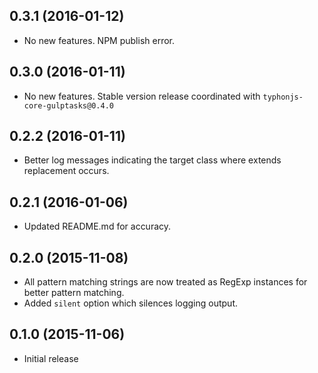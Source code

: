 ## 0.3.1 (2016-01-12)
- No new features. NPM publish error. 
 
## 0.3.0 (2016-01-11)
- No new features. Stable version release coordinated with `typhonjs-core-gulptasks@0.4.0`

## 0.2.2 (2016-01-11)
- Better log messages indicating the target class where extends replacement occurs.

## 0.2.1 (2016-01-06)
- Updated README.md for accuracy.

## 0.2.0 (2015-11-08)
- All pattern matching strings are now treated as RegExp instances for better pattern matching.
- Added `silent` option which silences logging output.

## 0.1.0 (2015-11-06)
- Initial release
